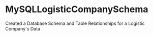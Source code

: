 # MySQLLogisticCompanySchema
Created a Database Schema and Table Relationships for a Logistic Company's Data
